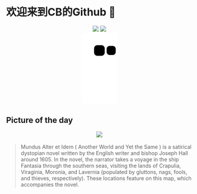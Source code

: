 
# 欢迎来到CB的Github 👋

<div align="center">
  <img height="137px" src="https://github-readme-stats.vercel.app/api?username=SuperCB&show_icons=true&theme=radical" />
  <img height="137px" src="https://github-readme-stats.vercel.app/api/top-langs/?username=SuperCB&hide_title=true&hide_border=true&layout=compact&langs_count=6&text_color=000&icon_color=fff" />
</div>


<div align="center">
    <img src="./contribution-snake/github-contribution-grid-snake.svg" />
</div>



## Picture of the day
<div align="center">
  <img width=400px src="https://upload.wikimedia.org/wikipedia/commons/thumb/e/e7/Hall_Another_World_and_Yet_the_Same_1607_Cornell_CUL_PJM_1009_01.jpg/600px-Hall_Another_World_and_Yet_the_Same_1607_Cornell_CUL_PJM_1009_01.jpg" />
</div>

>Mundus Alter et Idem  ( Another World and Yet the Same ) is a satirical dystopian novel written by the English writer and bishop  Joseph Hall  around 1605. In the novel, the narrator takes a voyage in the ship  Fantasia  through the southern seas, visiting the lands of Crapulia, Viraginia, Moronia, and Lavernia (populated by gluttons, nags, fools, and thieves, respectively). These locations feature on this map, which accompanies the novel.


